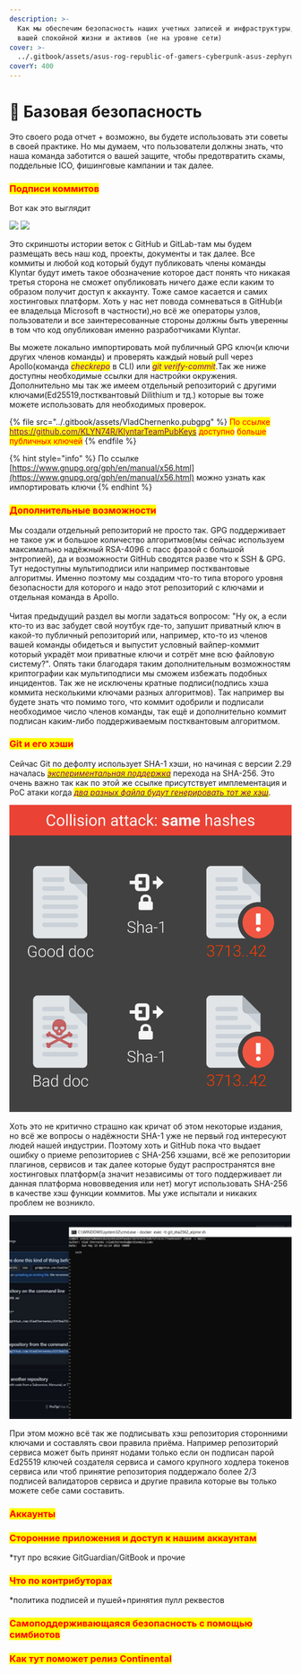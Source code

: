 ```yaml
---
description: >-
  Как мы обеспечим безопасность наших учетных записей и инфраструктуры, а также
  вашей спокойной жизни и активов (не на уровне сети)
cover: >-
  ../.gitbook/assets/asus-rog-republic-of-gamers-cyberpunk-asus-zephyrus-wallpaper-2400x1350_50.jpg
coverY: 400
---
```


# 👮 Базовая безопасность

Это своего рода отчет + возможно, вы будете использовать эти советы в своей практике. Но мы думаем, что пользователи должны знать, что наша команда заботится о вашей защите, чтобы предотвратить скамы, поддельные ICO, фишинговые кампании и так далее.

### <mark style="color:red;">Подписи коммитов</mark>

Вот как это выглядит

![](../.gitbook/assets/photo\_2022-05-18\_07-59-31.jpg) ![](../.gitbook/assets/photo\_2022-05-22\_11-06-00.jpg)

Это скриншоты истории веток с GitHub и GitLab-там мы будем размещать весь наш код, проекты, документы и так далее. Все коммиты и любой код который будут публиковать члены команды Klyntar будут иметь такое обозначение которое даст понять что никакая третья сторона не сможет опубликовать ничего даже если каким то образом получит доступ к аккаунту. Тоже самое касается и самих хостинговых платформ. Хоть у нас нет повода сомневаться в GitHub(и ее владельца Microsoft в частности),но всё же операторы узлов, пользователи и все заинтересованные стороны должны быть уверенны в том что код опубликован именно разработчиками Klyntar.

Вы можете локально импортировать мой публичный GPG ключ(и ключи других членов команды) и проверять каждый новый pull через Apollo(команда _<mark style="color:purple;">checkrepo</mark>_ в CLI) или _<mark style="color:purple;">git verify-commit</mark>_.Так же ниже доступны необходимые ссылки для настройки окружения. Дополнительно мы так же имеем отдельный репозиторий с другими ключами(Ed25519,постквантовый Dilithium и тд.) которые вы тоже можете использовать для необходимых проверок.

{% file src="../.gitbook/assets/VladChernenko.pubgpg" %}
<mark style="color:red;">По ссылке</mark> [<mark style="color:purple;">https://github.com/KLYN74R/KlyntarTeamPubKeys</mark>](https://github.com/KLYN74R/KlyntarTeamPubKeys) <mark style="color:purple;"></mark> <mark style="color:red;">доступно</mark> <mark style="color:purple;"></mark> <mark style="color:red;">больше публичных ключей</mark>
{% endfile %}

{% hint style="info" %}
По ссылке [https://www.gnupg.org/gph/en/manual/x56.html](https://www.gnupg.org/gph/en/manual/x56.html) можно узнать как импортировать ключи
{% endhint %}

### <mark style="color:red;">**Дополнительные возможности**</mark>

Мы создали отдельный репозиторий не просто так. GPG поддерживает не такое уж и большое количество алгоритмов(мы сейчас используем максимально надёжный RSA-4096 с пасс фразой с большой энтропией), да и возможности GitHub сводятся разве что к SSH & GPG. Тут недоступны мультиподписи или например постквантовые алгоритмы. Именно поэтому мы создадим что-то типа второго уровня безопасности для которого и надо этот репозиторий с ключами и отдельная команда в Apollo.\
\
Читая предыдущий раздел вы могли задаться вопросом: "Ну ок, а если кто-то из вас забудет свой ноутбук где-то, запушит приватный ключ в какой-то публичный репозиторий или, например, кто-то из членов вашей команды обидеться и выпустит условный вайпер-коммит который украдёт мои приватные ключи и сотрёт мне всю файловую систему?". Опять таки благодаря таким дополнительным возможностям криптографии как мультиподписи мы сможем избежать подобных инцидентов. Так же не исключены кратные подписи(подпись хэша коммита несколькими ключами разных алгоритмов). Так например вы будете знать что помимо того, что коммит одобрили и подписали необходимое число членов команды, так ещё и дополнительно коммит подписан каким-либо поддерживаемым постквантовым алгоритмом.&#x20;

### <mark style="color:red;">**Git и его хэши**</mark>

Сейчас Git по дефолту использует SHA-1 хэши, но начиная с версии 2.29 началась [_<mark style="color:purple;">экспериментальная поддержка</mark>_](https://www.infoq.com/news/2020/10/git-2-29-sha-256/) перехода на SHA-256. Это очень важно так как по этой же ссылке присутствует имплементация и PoC атаки когда [_<mark style="color:purple;">два разных файла будут генерировать тот же хэш</mark>_](https://shattered.it/).

&#x20;                                         <img src="../.gitbook/assets/image (4) (1) (1) (1) (1) (1) (1) (1).png" alt="" data-size="original">

Хоть это не критично страшно как кричат об этом некоторые издания, но всё же вопросы о надёжности SHA-1 уже не первый год интересуют людей нашей индустрии. Поэтому хоть и GitHub пока что выдает ошибку о приеме репозиториев с SHA-256 хэшами, всё же репозитории плагинов, сервисов и так далее которые будут распространятся вне хостинговых платформ(а значит независимы от того поддерживает ли данная платформа нововведения или нет) могут использовать SHA-256 в качестве хэш функции коммитов. Мы уже испытали и никаких проблем не возникло.

![](<../.gitbook/assets/image (1) (1) (1).png>)

При этом можно всё так же подписывать хэш репозитория сторонними ключами и составлять свои правила приёма. Например репозиторий сервиса может быть принят нодами только если он подписан парой Ed25519 ключей создателя сервиса и самого крупного ходлера токенов сервиса или чтоб принятие репозитория поддержало более 2/3 подписей валидаторов сервиса и другие правила которые вы только можете себе сами составить.

### <mark style="color:red;">**Аккаунты**</mark>

### <mark style="color:red;">**Сторонние приложения и доступ к нашим аккаунтам**</mark>

\*тут про всякие GitGuardian/GitBook и прочие

### <mark style="color:red;">**Что по контрибуторах**</mark>

\*политика подписей и пушей+принятия пулл реквестов

### <mark style="color:red;">**Самоподдерживающаяся безопасность с помощью симбиотов**</mark>

### <mark style="color:red;">**Как тут поможет релиз Continental**</mark>





